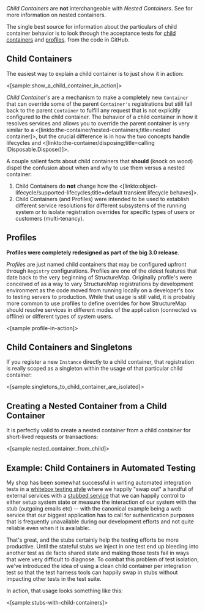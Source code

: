 <!--Title: Profiles and Child Containers-->
<!--Url: profiles-and-child-containers-->

<div class="alert alert-info" role="alert"><i>Child Containers</i> are <b>not</b> interchangeable with <i>Nested Containers</i>. See <linkto:the-container/nested-containers]> for more information on nested containers.</div>


The single best source for information about the particulars of child container behavior is to look through the acceptance tests for [child containers](https://github.com/structuremap/structuremap/blob/master/src/StructureMap.Testing/Acceptance/child_containers.cs) and
[profiles](https://github.com/structuremap/structuremap/blob/master/src/StructureMap.Testing/Configuration/DSL/profiles_acceptance_tester.cs).
from the code in GitHub.

## Child Containers

The easiest way to explain a child container is to just show it in action:

<[sample:show_a_child_container_in_action]>

_Child Container's_ are a mechanism to make a completely new `Container` that can override some of the parent `Container's` registrations but still
fall back to the parent `Container` to fulfill any request that is not explicitly configured to the child container. The behavior of a child container
in how it resolves services and allows you to override the parent container is very similar to a <[linkto:the-container/nested-containers;title=nested container]>, but the crucial difference is in how the two concepts handle lifecycles and <[linkto:the-container/disposing;title=calling IDisposable.Dispose()]>.

A couple salient facts about child containers that **should** (knock on wood) dispel the confusion about when and why to use them versus a nested container:

1. Child Containers do **not** change how the <[linkto:object-lifecycle/supported-lifecycles;title=default   transient lifecycle behaves]>.
1. Child Containers (and Profiles) were intended to be used to establish different service resolutions for different subsystems of the running system or 
   to isolate registration overrides for specific types of users or customers (multi-tenancy).



## Profiles

**Profiles were completely redesigned as part of the big 3.0 release**.

_Profiles_ are just named child containers that may be configured upfront through `Registry` configurations. 
Profiles are one of the oldest features that date back to the very beginning of StructureMap. Originally profile's were conceived of as
a way to vary StructureMap registrations by development environment as the code moved from running locally on a developer's box to testing
servers to production. While that usage is still valid, it is probably more common to use profiles to define overrides for how StructureMap
should resolve services in different modes of the application (connected vs offline) or different types of system users.

<[sample:profile-in-action]>

## Child Containers and Singletons

If you register a new `Instance` directly to a child container, that registration is really scoped as a
singleton within the usage of that particular child container:

<[sample:singletons_to_child_container_are_isolated]>


## Creating a Nested Container from a Child Container

It is perfectly valid to create a nested container from a child container for short-lived requests or transactions:

<[sample:nested_container_from_child]>


## Example: Child Containers in Automated Testing

My shop has been somewhat successful in writing automated integration tests in a [whitebox testing style](https://en.wikipedia.org/wiki/White-box_testing)
where we happily "swap out" a handful of external services with a [stubbed service](https://en.wikipedia.org/wiki/Method_stub) that we can happily control
to either setup system state or measure the interaction of our system with the stub (outgoing emails etc) -- with the canonical
example being a web service that our biggest application has to call for authentication purposes that is frequently unavailable during
our development efforts and not quite reliable even when it is available:\.

That's great, and the stubs certainly help the testing efforts be more productive. Until the stateful stubs we inject in one test end up bleeding into
another test as de facto shared state and making those tests fail in ways that were very difficult to diagnose. To combat this problem of test isolation,
we've introduced the idea of using a clean child container per integration test so that the test harness tools can happily
swap in stubs without impacting other tests in the test suite.

In action, that usage looks something like this:

<[sample:stubs-with-child-containers]>


